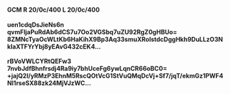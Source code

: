 #### GCM R 20/0c/400 L 20/0c/400
**uen1cdqDsJieNs6n**<br/>**qvmFljaPuRdAb6dCS7u7Oo2VGSbq7uZU92RgZ0gHBUo=**<br/>**8ZMNcTyaOcWLtKb6HaKihX9Bp3Aq33smuXRolstdcDggHkh9DuLLzO3NkIaXTFYrYbj8yEAvG432cEK4...**<br/><br/>
**rBVoVWLCYRtQEFw3**<br/>**7nvbJdfBhnfrsdj4Ra9iy7bhUceFg6ywLqnCR66oBC0=**<br/>**+jajQ2l/yRMzP3EhnM5RscQOtVcG1StVuQMqDcVj+Sf7/jqT/ekmGz1PWF4NI1rseSX88zk24MjVJzWC...**